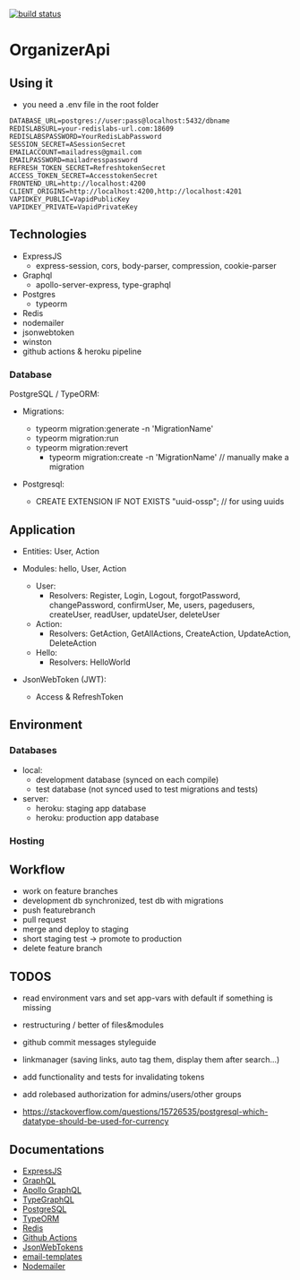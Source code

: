 [![build status](https://github.com/CodingForFunAndProfit/OrganizerApi/workflows/ci/badge.svg)](https://github.com/CodingForFunAndProfit/OrganizerApi/actions)

# OrganizerApi

## Using it

-   you need a .env file in the root folder

```
DATABASE_URL=postgres://user:pass@localhost:5432/dbname
REDISLABSURL=your-redislabs-url.com:18609
REDISLABSPASSWORD=YourRedisLabPassword
SESSION_SECRET=ASessionSecret
EMAILACCOUNT=mailadress@gmail.com
EMAILPASSWORD=mailadresspassword
REFRESH_TOKEN_SECRET=RefreshtokenSecret
ACCESS_TOKEN_SECRET=AccesstokenSecret
FRONTEND_URL=http://localhost:4200
CLIENT_ORIGINS=http://localhost:4200,http://localhost:4201
VAPIDKEY_PUBLIC=VapidPublicKey
VAPIDKEY_PRIVATE=VapidPrivateKey
```

## Technologies

-   ExpressJS
    -   express-session, cors, body-parser, compression, cookie-parser
-   Graphql
    -   apollo-server-express, type-graphql
-   Postgres
    -   typeorm
-   Redis
-   nodemailer
-   jsonwebtoken
-   winston
-   github actions & heroku pipeline

### Database

PostgreSQL / TypeORM:

-   Migrations:

    -   typeorm migration:generate -n 'MigrationName'
    -   typeorm migration:run
    -   typeorm migration:revert
        -   typeorm migration:create -n 'MigrationName' // manually make a migration

-   Postgresql:
    -   CREATE EXTENSION IF NOT EXISTS "uuid-ossp"; // for using uuids

## Application

-   Entities: User, Action
-   Modules: hello, User, Action

    -   User:
        -   Resolvers: Register, Login, Logout, forgotPassword, changePassword, confirmUser, Me, users, pagedusers, createUser, readUser, updateUser, deleteUser
    -   Action:
        -   Resolvers: GetAction, GetAllActions, CreateAction, UpdateAction, DeleteAction
    -   Hello:
        -   Resolvers: HelloWorld

-   JsonWebToken (JWT):
    -   Access & RefreshToken

## Environment

### Databases

-   local:
    -   development database (synced on each compile)
    -   test database (not synced used to test migrations and tests)
-   server:
    -   heroku: staging app database
    -   heroku: production app database

### Hosting

## Workflow

-   work on feature branches
-   development db synchronized, test db with migrations
-   push featurebranch
-   pull request
-   merge and deploy to staging
-   short staging test -> promote to production
-   delete feature branch

## TODOS

-   read environment vars and set app-vars with default if something is missing
-   restructuring / better of files&modules
-   github commit messages styleguide

-   linkmanager (saving links, auto tag them, display them after search...)
-   add functionality and tests for invalidating tokens
-   add rolebased authorization for admins/users/other groups

-   https://stackoverflow.com/questions/15726535/postgresql-which-datatype-should-be-used-for-currency

## Documentations

-   [ExpressJS](https://expressjs.com/)
-   [GraphQL](https://graphql.org/)
-   [Apollo GraphQL](https://www.apollographql.com/)
-   [TypeGraphQL](https://typegraphql.com/)
-   [PostgreSQL](https://www.postgresql.org/)
-   [TypeORM](https://typeorm.io/)
-   [Redis](https://redis.io/)
-   [Github Actions](https://help.github.com/en/actions)
-   [JsonWebTokens](https://jwt.io/)
-   [email-templates](https://email-templates.js.org)
-   [Nodemailer](https://nodemailer.com)
